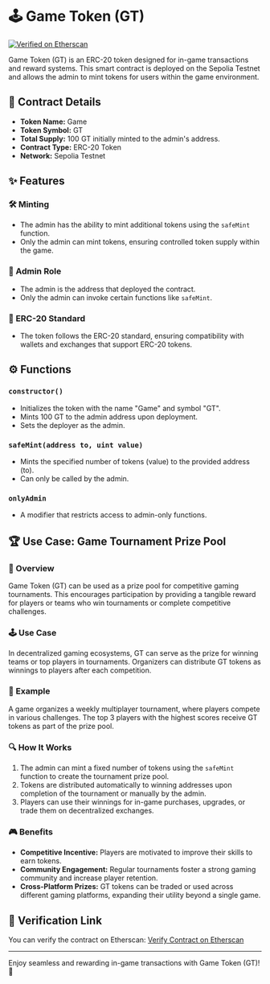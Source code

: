 # 🕹️ Game Token (GT)

[![Verified on Etherscan](https://img.shields.io/badge/Verified%20on-Etherscan-blue)](https://sepolia.etherscan.io/verifyContract-solc-multiple?a=0x02ca8F74eBE1801ed07DD5f0cC130Ab2a40A2F1A&c=v0.8.23%2bcommit.f704f362&lictype=3)

Game Token (GT) is an ERC-20 token designed for in-game transactions and reward systems. This smart contract is deployed on the Sepolia Testnet and allows the admin to mint tokens for users within the game environment.

## 📜 Contract Details
- **Token Name:** Game
- **Token Symbol:** GT
- **Total Supply:** 100 GT initially minted to the admin's address.
- **Contract Type:** ERC-20 Token
- **Network:** Sepolia Testnet

## ✨ Features

### 🛠️ Minting
- The admin has the ability to mint additional tokens using the `safeMint` function.
- Only the admin can mint tokens, ensuring controlled token supply within the game.

### 🔑 Admin Role
- The admin is the address that deployed the contract.
- Only the admin can invoke certain functions like `safeMint`.

### 📏 ERC-20 Standard
- The token follows the ERC-20 standard, ensuring compatibility with wallets and exchanges that support ERC-20 tokens.

## ⚙️ Functions

### `constructor()`
- Initializes the token with the name "Game" and symbol "GT".
- Mints 100 GT to the admin address upon deployment.
- Sets the deployer as the admin.

### `safeMint(address to, uint value)`
- Mints the specified number of tokens (value) to the provided address (to).
- Can only be called by the admin.

### `onlyAdmin`
- A modifier that restricts access to admin-only functions.

## 🏆 Use Case: Game Tournament Prize Pool

### 🌟 Overview
Game Token (GT) can be used as a prize pool for competitive gaming tournaments. This encourages participation by providing a tangible reward for players or teams who win tournaments or complete competitive challenges.

### 🕹️ Use Case
In decentralized gaming ecosystems, GT can serve as the prize for winning teams or top players in tournaments. Organizers can distribute GT tokens as winnings to players after each competition.

### 🏅 Example
A game organizes a weekly multiplayer tournament, where players compete in various challenges. The top 3 players with the highest scores receive GT tokens as part of the prize pool.

### 🔍 How It Works
1. The admin can mint a fixed number of tokens using the `safeMint` function to create the tournament prize pool.
2. Tokens are distributed automatically to winning addresses upon completion of the tournament or manually by the admin.
3. Players can use their winnings for in-game purchases, upgrades, or trade them on decentralized exchanges.

### 🎮 Benefits
- **Competitive Incentive:** Players are motivated to improve their skills to earn tokens.
- **Community Engagement:** Regular tournaments foster a strong gaming community and increase player retention.
- **Cross-Platform Prizes:** GT tokens can be traded or used across different gaming platforms, expanding their utility beyond a single game.

## 🔗 Verification Link
You can verify the contract on Etherscan:
[Verify Contract on Etherscan](https://sepolia.etherscan.io/verifyContract-solc-multiple?a=0x02ca8F74eBE1801ed07DD5f0cC130Ab2a40A2F1A&c=v0.8.23%2bcommit.f704f362&lictype=3)

---

Enjoy seamless and rewarding in-game transactions with Game Token (GT)! 🚀
